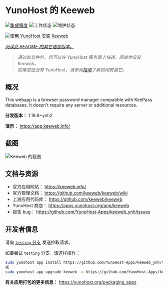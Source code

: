 <!--
注意：此 README 由 <https://github.com/YunoHost/apps/tree/master/tools/readme_generator> 自动生成
请勿手动编辑。
-->

# YunoHost 的 Keeweb

[![集成程度](https://dash.yunohost.org/integration/keeweb.svg)](https://dash.yunohost.org/appci/app/keeweb) ![工作状态](https://ci-apps.yunohost.org/ci/badges/keeweb.status.svg) ![维护状态](https://ci-apps.yunohost.org/ci/badges/keeweb.maintain.svg)

[![使用 YunoHost 安装 Keeweb](https://install-app.yunohost.org/install-with-yunohost.svg)](https://install-app.yunohost.org/?app=keeweb)

*[阅读此 README 的其它语言版本。](./ALL_README.md)*

> *通过此软件包，您可以在 YunoHost 服务器上快速、简单地安装 Keeweb。*  
> *如果您还没有 YunoHost，请参阅[指南](https://yunohost.org/install)了解如何安装它。*

## 概况

This webapp is a browser password manager compatible with KeePass databases. It doesn't require any server or additional resources.

**分发版本：** 1.18.8~ynh2

**演示：** <https://app.keeweb.info/>

## 截图

![Keeweb 的截图](./doc/screenshots/screenshot.png)

## 文档与资源

- 官方应用网站： <https://keeweb.info/>
- 官方管理文档： <https://github.com/keeweb/keeweb/wiki>
- 上游应用代码库： <https://github.com/keeweb/keeweb>
- YunoHost 商店： <https://apps.yunohost.org/app/keeweb>
- 报告 bug： <https://github.com/YunoHost-Apps/keeweb_ynh/issues>

## 开发者信息

请向 [`testing` 分支](https://github.com/YunoHost-Apps/keeweb_ynh/tree/testing) 发送拉取请求。

如要尝试 `testing` 分支，请这样操作：

```bash
sudo yunohost app install https://github.com/YunoHost-Apps/keeweb_ynh/tree/testing --debug
或
sudo yunohost app upgrade keeweb -u https://github.com/YunoHost-Apps/keeweb_ynh/tree/testing --debug
```

**有关应用打包的更多信息：** <https://yunohost.org/packaging_apps>
